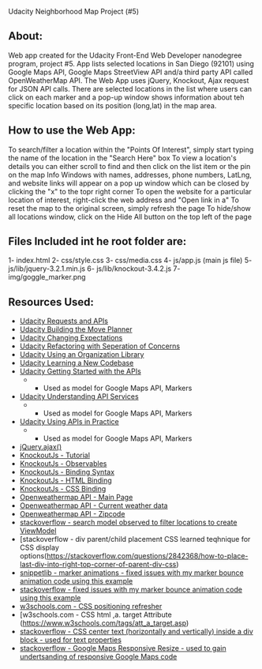 Udacity Neighborhood Map Project (#5)

## About: 
Web app created for the Udacity Front-End Web Developer nanodegree program, project #5.
App lists selected locations in San Diego (92101) using Google Maps API, Google Maps StreetView API and/a third party API called OpenWeatherMap API. The Web App uses jQuery, Knockout, Ajax request for JSON API calls. There are selected locations in the list where users can click on each marker and a pop-up window shows information about teh specific location based on its position (long,lat) in the map area.

## How to use the Web App:
To search/filter a location within the "Points Of Interest", simply start typing the name of the location in the "Search Here" box
To view a location's details you can either scroll to find and then click on the list item or the pin on the map
Info Windows with names, addresses, phone numbers, LatLng, and website links will appear on a pop up window which can be closed by clicking the "x" to the topr right corner
To open the website for a particular location of interest, right-click the web address and "Open link in a"
To reset the map to the original screen, simply refresh the page
To hide/show all locations window, click on the Hide All button on the top left of the page

## Files Included int he root folder are:
1- index.html
2- css/style.css
3- css/media.css
4- js/app.js (main js file)
5- js/lib/jquery-3.2.1.min.js
6- js/lib/knockout-3.4.2.js
7- img/goggle_marker.png

## Resources Used:
- [Udacity Requests and APIs](https://classroom.udacity.com/nanodegrees/nd001/parts/e87c34bf-a9c0-415f-b007-c2c2d7eead73/modules/271165859175460/lessons/3174548544/concepts/31744191770923)
- [Udacity Building the Move Planner](https://classroom.udacity.com/nanodegrees/nd001/parts/e87c34bf-a9c0-415f-b007-c2c2d7eead73/modules/271165859175460/lessons/3310298553)
- [Udacity Changing Expectations](https://classroom.udacity.com/nanodegrees/nd001/parts/e87c34bf-a9c0-415f-b007-c2c2d7eead73/modules/271165859175461/lessons/3417188540)
- [Udacity Refactoring with Seperation of Concerns](https://classroom.udacity.com/nanodegrees/nd001/parts/e87c34bf-a9c0-415f-b007-c2c2d7eead73/modules/271165859175461/lessons/3437288625)
- [Udacity Using an Organization Library](https://classroom.udacity.com/nanodegrees/nd001/parts/e87c34bf-a9c0-415f-b007-c2c2d7eead73/modules/271165859175461/lessons/3406489055)
- [Udacity Learning a New Codebase](https://classroom.udacity.com/nanodegrees/nd001/parts/e87c34bf-a9c0-415f-b007-c2c2d7eead73/modules/271165859175461/lessons/3525509902)
- [Udacity Getting Started with the APIs](https://classroom.udacity.com/nanodegrees/nd001/parts/e87c34bf-a9c0-415f-b007-c2c2d7eead73/modules/4fd8d440-9428-4de7-93c0-4dca17a36700/lessons/8304370457)
	* * Used as model for Google Maps API, Markers
- [Udacity Understanding API Services](https://classroom.udacity.com/nanodegrees/nd001/parts/e87c34bf-a9c0-415f-b007-c2c2d7eead73/modules/4fd8d440-9428-4de7-93c0-4dca17a36700/lessons/8306134879)
	* * Used as model for Google Maps API, Markers
- [Udacity Using APIs in Practice](https://classroom.udacity.com/nanodegrees/nd001/parts/e87c34bf-a9c0-415f-b007-c2c2d7eead73/modules/4fd8d440-9428-4de7-93c0-4dca17a36700/lessons/8307966915)
	* * Used as model for Google Maps API, Markers
- [jQuery.ajax()](http://api.jquery.com/jquery.ajax)
- [KnockoutJs - Tutorial](http://learn.knockoutjs.com)
- [KnockoutJs - Observables](http://knockoutjs.com/documentation/observables.html)
- [KnockoutJs - Binding Syntax](http://knockoutjs.com/documentation/binding-syntax.html)
- [KnockoutJs - HTML Binding](http://knockoutjs.com/documentation/html-binding.html)
- [KnockoutJs - CSS Binding](http://knockoutjs.com/documentation/css-binding.html)
- [Openweathermap API - Main Page](http://openweathermap.org/api)
- [Openweathermap API - Current weather data](http://openweathermap.org/current)
- [Openweathermap API - Zipcode](http://openweathermap.org/current#zip)
- [stackoverflow - search model observed to filter locations to create ViewModel](https://stackoverflow.com/questions/13390099/knockout-mapping-of-data-not-working-with-filter-function)
- [stackoverflow - div parent/child placement CSS learned teqhnique for CSS display options(https://stackoverflow.com/questions/2842368/how-to-place-last-div-into-right-top-corner-of-parent-div-css)
- [snippetlib - marker animations - fixed issues with my marker bounce animation code using this example](https://snippetlib.com/google_maps/marker_animations)
- [stackoverflow -  fixed issues with my marker bounce animation code using this example](https://stackoverflow.com/questions/40739353/google-maps-animate-particular-marker-on-click)
- [w3schools.com - CSS positioning refresher ](https://www.w3schools.com/css/css_positioning.asp)
- [w3schools.com - CSS html ,a. target Attribute (https://www.w3schools.com/tags/att_a_target.asp)
- [stackoverflow - CSS center text (horizontally and vertically) inside a div block - used for text properties](https://stackoverflow.com/questions/5703552/css-center-text-horizontally-and-vertically-inside-a-div-block)
- [stackoverflow - Google Maps Responsive Resize - used to gain undertsanding of responsive Google Maps code](https://stackoverflow.com/questions/18444161/google-maps-responsive-resize)
